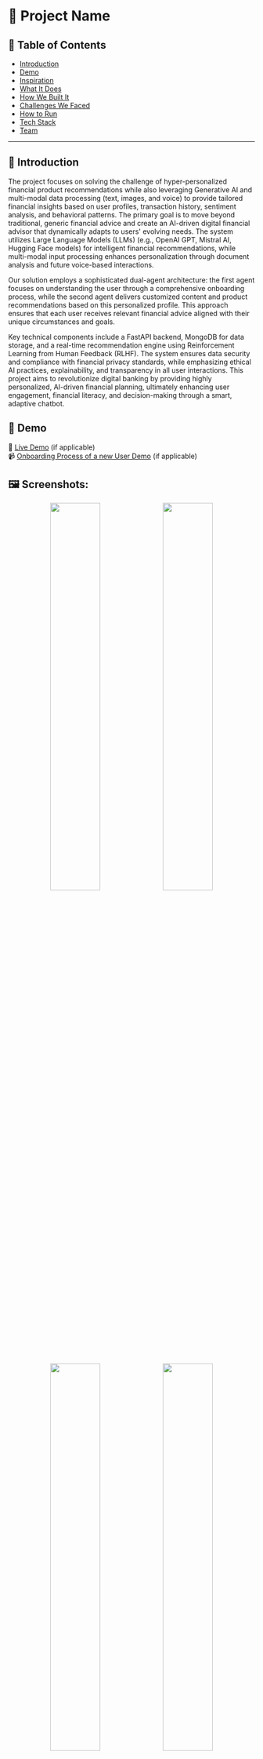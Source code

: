 # 🚀 Project Name

## 📌 Table of Contents
- [Introduction](#introduction)
- [Demo](#demo)
- [Inspiration](#inspiration)
- [What It Does](#what-it-does)
- [How We Built It](#how-we-built-it)
- [Challenges We Faced](#challenges-we-faced)
- [How to Run](#how-to-run)
- [Tech Stack](#tech-stack)
- [Team](#team)

---

## 🎯 Introduction
The project focuses on solving the challenge of hyper-personalized financial product recommendations while also leveraging Generative AI and multi-modal data processing (text, images, and voice) to provide tailored financial insights based on user profiles, transaction history, sentiment analysis, and behavioral patterns. The primary goal is to move beyond traditional, generic financial advice and create an AI-driven digital financial advisor that dynamically adapts to users' evolving needs. The system utilizes Large Language Models (LLMs) (e.g., OpenAI GPT, Mistral AI, Hugging Face models) for intelligent financial recommendations, while multi-modal input processing enhances personalization through document analysis and future voice-based interactions.

Our solution employs a sophisticated dual-agent architecture: the first agent focuses on understanding the user through a comprehensive onboarding process, while the second agent delivers customized content and product recommendations based on this personalized profile. This approach ensures that each user receives relevant financial advice aligned with their unique circumstances and goals.

Key technical components include a FastAPI backend, MongoDB for data storage, and a real-time recommendation engine using Reinforcement Learning from Human Feedback (RLHF). The system ensures data security and compliance with financial privacy standards, while emphasizing ethical AI practices, explainability, and transparency in all user interactions. This project aims to revolutionize digital banking by providing highly personalized, AI-driven financial planning, ultimately enhancing user engagement, financial literacy, and decision-making through a smart, adaptive chatbot.

## 🎥 Demo
🔗 [Live Demo](#) (if applicable)  
📹 [Onboarding Process of a new User Demo](https://youtu.be/0bgSa0M4i68) (if applicable)  
## 🖼️ Screenshots:
<p align="center">
  <img src="https://github.com/user-attachments/assets/2eb8472e-9ff6-43c1-8080-ed9b85de9917" width="45%">
  <img src="https://github.com/user-attachments/assets/13a78482-da94-4658-9b95-1a792043eb39" width="45%">
  <img src="https://github.com/user-attachments/assets/3ef29604-e986-4453-97ff-907238c4edc3" width="45%">
  <img src="https://github.com/user-attachments/assets/f84c8129-62d9-41f0-be67-dfb4f71991e6" width="45%">
  

</p>



## 💡 Inspiration
​The Multi-Modal Financial Advisor Chatbot was inspired by the need to enhance customer engagement in the financial sector through personalized and adaptive advisory services. Traditional financial advice often lacks personalization and fails to adapt to individual user behaviors and preferences. This project aims to address this gap by developing an AI-driven digital advisor that leverages multi-modal inputs—such as text, images, and voice—to provide hyper-personalized financial recommendations. By integrating advanced Generative AI techniques and real-time behavioral analysis, the chatbot dynamically tailors its advice to align with each user's unique financial habits and needs, fostering greater trust and loyalty.

## ⚙️ What It Does
The **Multi-Modal Financial Advisor Chatbot** project is designed to deliver hyper-personalized financial product recommendations by integrating advanced AI techniques with multi-modal data inputs. This approach aims to provide users with tailored financial advice that adapts dynamically to their unique profiles and behaviors.

**Key Features and Functionalities:**

1. **Two-Agent Architecture for Personalization:**
   - **Onboarding Agent:** Focuses on understanding the user thoroughly through a comprehensive onboarding process that captures financial goals, risk tolerance, preferences, and constraints.
   - **Advisory Agent:** Leverages the user profile created during onboarding to deliver highly customized content and product recommendations specifically tailored to each user's unique needs.

2. **Personalized Advisory Documents:**
   - Provides curated educational content related to users' short and long-term financial goals.
   - Generates customized advisory documents that address specific user interests and knowledge gaps.
   - Helps users learn about relevant financial concepts and strategies in an engaging, accessible format.

3. **Product-Specific Context-Aware Chatbot:**
   - Each recommended financial product comes with a dedicated chatbot that acts as a knowledgeable salesperson.
   - Allows users to ask detailed questions about specific products to make informed decisions.
   - Provides transparent explanations about product features, benefits, and potential drawbacks.

4. **Multi-Modal Input Processing:**
   - **Textual Interactions:** Users can engage with the chatbot through natural language conversations, facilitated by sophisticated Natural Language Processing (NLP) models.
   - **Image Analysis:** The system allows users to upload financial documents, such as receipts or statements, which are analyzed to extract pertinent information for personalized advice.
   - **Voice Input (Planned/Future):** Future enhancements include incorporating voice commands to improve accessibility and user experience.

5. **Ethical AI & Transparency:**
   - **Explainable Recommendations:** The system provides clear rationales behind each recommendation, helping users understand why specific products are suggested.
   - **Transparent Decision-Making:** Users can access information about how their data is used in generating recommendations.
   - **Bias Mitigation:** Continuous monitoring and testing to identify and reduce potential biases in financial advice.

6. **Personalized Financial Recommendations:**
   - **Dynamic Adaptation:** The recommendation engine continuously learns from user interactions, enabling it to adjust suggestions in real-time as user preferences and behaviors evolve.
   - **Meta-Prompt Generation:** Personalized meta-prompts are created to provide context for each user session, ensuring responses are accurate and relevant.
   - **Multiple LLM Integrations:** The system intelligently selects from various Large Language Models (LLMs), including OpenAI GPT, Mistral AI, and Hugging Face models, based on availability and specific use-case requirements.

7. **Robust Authentication & Data Security:**
   - Secure user authentication and session management protocols are implemented to protect sensitive information.
   - The system complies with data privacy standards, ensuring that financial data is handled ethically and securely.

By combining these features, the project aspires to revolutionize digital banking by offering an intelligent, adaptive financial advisor that understands and responds to individual user needs, thereby enhancing user engagement, financial literacy, and trust.

## 🛠️ How We Built It
The [**Multi-Modal Financial Advisor Chatbot**] utilizes a robust technology stack to deliver hyper-personalized financial recommendations:

- **Frontend**: Developed with **React.js**, the interface offers users an interactive platform for chat interactions, document uploads, and personalized content viewing.

- **Backend**: Built using **FastAPI** (Python), it manages API requests, processes multi-modal inputs, and integrates with various AI services.

- **Dual-Agent Architecture**:
  - **Onboarding Agent**: Specialized LLM instance trained to gather comprehensive user information through conversational interfaces.
  - **Advisory Agent**: Dedicated LLM configured to analyze user profiles and generate tailored recommendations and content.

- **AI Services**: Incorporates multiple Large Language Models (LLMs) such as **OpenAI GPT-3.5/4**, **Mistral AI (Mistral-7B)**, and models from **Hugging Face** to generate personalized financial advice.

- **Markdown Rendering**: Implements rich content display for advisory documents with proper formatting and structure.

- **Context-Aware Product Chatbots**: Specialized conversational interfaces with product-specific knowledge bases.

- **Data Storage**: Employs **MongoDB** for storing user profiles and transaction data, a **Vector Store** for embeddings, and **Redis** for caching to enhance performance.

- **Multi-Modal Processing**: Designed to handle text, images, and voice inputs, enabling comprehensive analysis and personalized recommendations.

- **Security**: Implements secure authentication and adheres to data privacy standards to ensure user data protection.

This combination of technologies ensures a scalable, efficient, and secure system capable of delivering real-time, personalized financial guidance while maintaining transparency and ethical AI practices.

## 🚧 Challenges We Faced
In developing the **Multi-Modal Financial Advisor Chatbot**, our team encountered several significant challenges:

1. **Integrating Multi-Modal Inputs**: Processing and synthesizing diverse data types—text, images, and voice—posed technical complexities. Ensuring seamless integration and accurate interpretation of these inputs required advanced algorithms and robust data pipelines.

2. **Ensuring Data Privacy and Security**: Handling sensitive financial information necessitated strict adherence to data protection regulations. Implementing secure authentication, encryption, and compliance measures was critical to maintain user trust and legal compliance.

3. **Maintaining Real-Time Performance**: Delivering timely financial recommendations demanded efficient data processing and low-latency responses. Optimizing system performance while managing computational loads was a continuous balancing act.

4. **Implementing Transparent, Explainable AI**: Creating a system that not only provides recommendations but also explains the reasoning behind them in accessible language was technically challenging but essential for user trust.

5. **Orchestrating the Dual-Agent Architecture**: Coordinating the seamless transition between the onboarding agent and the advisory agent while maintaining context and personalization required careful system design and integration.

6. **Addressing AI Bias and Fairness**: Ensuring the AI models provided unbiased and fair financial advice was paramount. Regular auditing, diverse training data, and incorporating feedback loops were essential to mitigate biases and enhance reliability.

Overcoming these challenges was instrumental in creating a responsive, secure, and trustworthy financial advisory chatbot that prioritizes user needs while maintaining ethical AI standards.

## 🏃 How to Run

### Prerequisites

- Python 3.8+
- MongoDB
- LLM API keys (one of the following):
  - OpenAI API key
  - Mistral API key
  - HuggingFace API token

### Environment Variables

Create a `.env` file in the root directory with the following variables:

```
# MongoDB Configuration
MONGODB_URL=mongodb+srv://dataset-db.ky0bo.mongodb.net/
MONGODB_DB=financial_advisor
MONGODB_USER=wf-hack
MONGODB_PASSWORD=eAzy@123

# Redis Configuration
REDIS_URL=redis://localhost:6379
REDIS_DB=0
REDIS_PASSWORD=your_redis_password

# API Keys (choose one or more)
OPENAI_API_KEY=your-openai-api-key
HUGGINGFACE_TOKEN=your-huggingface-token
MISTRAL_API_KEY=your-mistral-api-key

# Model Configuration
DEFAULT_MODEL=gpt-4-turbo-preview
FINANCE_MODEL=pixiu-financial
CHAT_MODEL=mistralai/Mistral-7B-v0.1
EMBEDDING_MODEL=sentence-transformers/all-MiniLM-L6-v2

# Application Settings
SECRET_KEY=your-secret-key-here
JWT_SECRET=your-jwt-secret-here
JWT_ALGORITHM=HS256
ACCESS_TOKEN_EXPIRE_MINUTES=30
```

### Installation

1. Clone the repository:
   ```
   git clone https://github.com/yourusername/financial-advisor-chatbot.git
   cd financial-advisor-chatbot
   ```

2. Create a virtual environment:
   ```
   python -m venv .venv
   source .venv/bin/activate  # On Windows: .venv\Scripts\activate
   ```

3. Install dependencies:
   ```
   pip install -r requirements.txt
   ```

4. Run the application using one of these options:

   a. Using the provided start script (recommended):
   ```
   chmod +x start.sh  # Make the script executable (only needed once)
   ./start.sh
   ```
   This will start both the backend server and frontend application together.

   b. Manually start the backend:
   ```
   python -m uvicorn app.main:app --host 0.0.0.0 --port 8000
   ```

5. Visit `http://localhost:3000` to access the application interface, or `http://localhost:8000/docs` to see the API documentation.

## Using the Application

After starting the application with `./start.sh`, you can access:
- Frontend interface at `http://localhost:3000`
- Backend API at `http://localhost:8000`

The application comes with a pre-configured test user:
- Username: `testuser`
- Password: `password`

## API Endpoints

- **Authentication**
  - `POST /api/auth/register`: Register a new user
  - `POST /api/auth/token`: Get authentication token
  - `GET /api/auth/me`: Get current user information

- **Chat**
  - `POST /api/chat/message`: Send a message to the chatbot
  - `GET /api/chat/conversations`: List user conversations
  - `GET /api/chat/conversations/{id}`: Get a specific conversation
  - `DELETE /api/chat/conversations/{id}`: Delete a conversation

- **Recommendations**
  - `GET /api/recommendations`: Get personalized recommendations
  - `GET /api/recommendations/history`: Get recommendation history
  - `POST /api/recommendations/feedback`: Provide feedback on recommendations

- **Onboarding**
  - `POST /api/onboard/start`: Start an onboarding session
  - `POST /api/onboard/update`: Update an onboarding session with new user input
  - `POST /api/onboard/complete`: Complete the onboarding process

- **Advisory Documents**
  - `GET /api/advisory/documents`: Get personalized advisory documents
  - `GET /api/advisory/documents/{id}`: Get specific document details
  - `POST /api/advisory/documents/feedback`: Provide feedback on advisory content

- **Product Chat**
  - `POST /api/products/{id}/chat`: Send a message to a product-specific chatbot
  - `GET /api/products/{id}/chat/history`: Get chat history for a specific product

- **Images**
  - `POST /api/images/upload`: Upload and analyze a financial document
  - `GET /api/images/analyses`: List document analyses
  - `GET /api/images/analyses/{id}`: Get specific document analysis
  - `DELETE /api/images/analyses/{id}`: Delete a document analysis

## LLM Provider Configuration

The application supports multiple LLM providers:

### OpenAI
Set `OPENAI_API_KEY` to use GPT models.

### Mistral AI
Set `MISTRAL_API_KEY` to use Mistral models.

### HuggingFace
Set `HUGGINGFACE_TOKEN` to use models hosted on HuggingFace.

The application will automatically select a provider based on available API keys with this priority order:
1. Mistral AI
2. HuggingFace
3. OpenAI

If no API keys are provided, the application will use a basic keyword-based mock response system.

## Database Configuration

The application uses MongoDB for storing user data, financial information, chat history, and more. 

If MongoDB is not available or credentials are incorrect, the application will:
1. Log warnings about the unavailable database
2. Use fallback mock data for financial profiles
3. Continue functioning with limited personalization features

## 🏗️ Tech Stack
The **Multi-Modal Financial Advisor Chatbot** utilizes a comprehensive technology stack to deliver hyper-personalized financial recommendations:

**Frontend:**
- **React.js**: Provides an interactive and responsive user interface for chat interactions, document uploads, and content display.
- **Material-UI**: Component library for consistent, professional UI elements.
- **React Markdown**: Renders formatted advisory documents and educational content.

**Backend:**
- **FastAPI (Python)**: Manages API requests, orchestrates service interactions, processes multi-modal inputs, handles user sessions and authentication, and integrates with various AI service providers.

**Dual-Agent Architecture:**
- **Onboarding Agent**: Specialized LLM instance for understanding user needs and building detailed profiles.
- **Advisory Agent**: Dedicated LLM for generating personalized recommendations and content.

**Database:**
- **MongoDB**: Stores user profiles, chat histories, financial transaction data, and document analysis results, supporting dynamic queries for personalized recommendations.

**AI Services:**
- **Large Language Models (LLMs)**: Integrates models such as OpenAI GPT-3.5/4, Mistral AI's Mistral-7B, and Hugging Face models to generate intelligent financial recommendations.
- **Retrieval-Augmented Generation (RAG) System**: Enhances response accuracy by retrieving relevant information to augment the generative process.
- **Multi-Modal Processing**: Handles text, image, and voice inputs to provide a comprehensive understanding of user data.

**Ethical AI Framework:**
- **Explainability Tools**: Provides reasoning and justification for AI recommendations.
- **Bias Detection & Mitigation**: Regularly evaluates and adjusts for potential biases in financial advice.
- **Transparency Mechanisms**: Clear disclosure of how user data influences recommendations.

This robust and scalable architecture enables the chatbot to adapt dynamically to user behaviors, providing personalized and secure financial advice.

## 👥 Team
- **Lakshay Sharma** - [GitHub](https://github.com/laksh42) | [LinkedIn](https://www.linkedin.com/in/lakshay-sharma-93a4431a9/)
- **Apurva Singh** - [GitHub](https://github.com/apourva14) | [LinkedIn](https://www.linkedin.com/in/apurva-singh-15232327b/)
